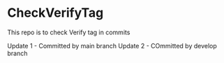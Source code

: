# CheckVerifyTag
This repo is to check Verify tag in commits

Update 1 - Committed by main branch
Update 2 - COmmitted by develop branch
